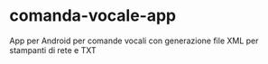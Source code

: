 # comanda-vocale-app
App per Android per comande vocali con generazione file XML per stampanti di rete e TXT
